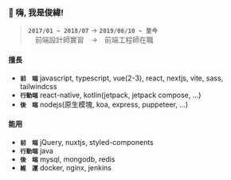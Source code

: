 ### 👋 嗨, 我是俊緯!

> **`2017/01 ~ 2018/07`** → **`2019/06/10 ~ 至今`**  
> 　前端設計師實習　→　前端工程師在職

#### 擅長

* **`前　端`** javascript, typescript, vue(2-3), react, nextjs, vite, sass, tailwindcss
* **`行動端`** react-native, kotlin(jetpack, jetpack compose, ...)
* **`後　端`** nodejs(原生模塊, koa, express, puppeteer, ...)

#### 能用

* **`前　端`** jQuery, nuxtjs, styled-components
* **`行動端`** java
* **`後　端`** mysql, mongodb, redis
* **`維　運`** docker, nginx, jenkins
